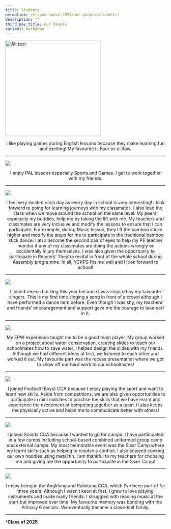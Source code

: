 ```yaml
---
title: Students
permalink: /e-open-house-2022/our-people/students/
description: ""
third_nav_title: Our People
variant: markdown
---
```

<img width="300" alt="Alt text" src="/images/1_Zach_Goh.png">

<p style="text-align:center;"> I like playing games during English lessons because they make learning fun and exciting! My favourite is Four-in-a-Row.</p>

---

![](/images/2_Adreena.png)

<p style="text-align:center;"> I enjoy PAL lessons especially Sports and Games. I get to work together with my friends.</p>

---

![](/images/3_Eston_Teo.png)

<p style="text-align:center;"> I feel very excited each day as every day in school is very interesting! I look forward to going for learning journeys with my classmates. I also lead the class when we move around the school on the same level. My peers, especially my buddies, help me by taking the lift with me. My teachers and classmates are very inclusive and modify the lessons to ensure that I can participate. For example, during Music lesson, they lift the bamboo sticks higher and modify the steps for me to participate in the traditional bamboo stick dance. I also become the second pair of eyes to help my PE teacher monitor if any of my classmates are doing the actions wrongly or accidentally injury themselves. I was also given the opportunity to participate in Readers’ Theatre recital in front of the whole school during Assembly programme. In all, YCKPS fits me well and I look forward to school! </p>

---

![](/images/4_Aqisha.png)

<p style="text-align:center;">I joined recess busking this year because I was inspired by my favourite singers. This is my first time singing a song in front of a crowd although I have performed a dance item before. Even though I was shy, my teachers’ and friends’ encouragement and support gave me the courage to take part in it.</p>

---

![](/images/5_Qian_Le.png)

<p style="text-align:center;">My EPW experience taught me to be a good team player. My group worked on a project about water conservation, creating slides to teach our schoolmates how to save water. I helped design the slides with my friends. Although we had different ideas at first, we listened to each other and worked it out. My favourite part was the recess presentation where we got to show off our hard work to our schoolmates!</p>

---

![](/images/6_Aahil.png)

<p style="text-align:center;">I joined Football (Boys) CCA because I enjoy playing the sport and want to learn new skills. Aside from competitions, we are also given opportunities to participate in mini matches to practise the skills that we have learnt and experience the excitement of competing together as a team. It also keeps me physically active and helps me to communicate better with others!</p>

---

![](/images/7_Kingsley.png)

<p style="text-align:center;">I joined Scouts CCA because I wanted to go for camps. I have participated in a few camps including school-based combined uniformed group camp and external camps. My most memorable event was the Sixer Camp where we learnt skills such as helping to resolve a conflict. I also enjoyed cooking our own noodles using metal tin. I am thankful to my teachers for choosing me and giving me the opportunity to participate in the Sixer Camp!</p>

---

![](/images/8_Heizer.png)

<p style="text-align:center;">I enjoy being in the Angklung and Kulintang CCA, which I’ve been part of for three years. Although I wasn’t keen at first, I grew to love playing instruments and made many friends. I struggled with reading music at the start but improved over time. My favourite memory was bonding with the Primary 6 seniors. We eventually became a close-knit family.</p>

---
***Class of 2025**